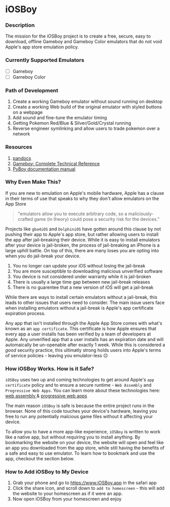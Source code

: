 # iOSBoy

### Description
The mission for the iOSBoy project is to create a free, secure, easy to download, offline Gameboy and Gameboy Color emulators that do not void Apple's app store emulation policy.

### Currently Supported Emulators
- [ ] Gameboy
- [ ] Gameboy Color

### Path of Development
1. Create a working Gameboy emulator without sound running on desktop
2. Create a working Web build of the original emulator with styled buttons on a webpage
2. Add sound and fine-tune the emulator timing
3. Getting Pokemon Red/Blue & Silver/Gold/Crystal running
4. Reverse engineer symlinking and allow users to trade pokemon over a network

### Resources
1. <a href="https://gbdev.io/pandocs/#video-display">pandocs</a>
2. <a href="https://gekkio.fi/files/gb-docs/gbctr.pdf">Gameboy: Complete Technical Reference</a>
2. <a href="https://github.com/Baekalfen/PyBoy/blob/master/PyBoy.pdf">PyBoy documentation manual</a>

### Why Even Make This?
If you are new to emulation on Apple's mobile hardware, Apple has a clause in their terms of use that speaks to why they don't allow emulators on the App Store

> "emulators allow you to execute arbitrary code, so a maliciously-crafted game (in theory) could pose a security risk for the devices."

Projects like `gba4iOS` and `DolphiniOS` have gotten around this clause by not pushing their app to Apple's app store, but rather allowing users to install the app after jail-breaking their device. While it is easy to install emulators after your device is jail-broken, the process of jail-breaking an iPhone is a large uphill battle. On top of this, there are many loses you are opting into when you do jail-break your device.
  1. You no longer can update your iOS without losing the jail-break
  2. You are more susceptible to downloading malicious unverified software
  3. You device is not considered under warranty while it is jail-broken
  4. There is usually a large time gap between new jail-break releases
  5. There is no guarentee that a new version of iOS will get a jail-break

While there are ways to install certain emulators without a jail-break, this leads to other issues that users need to consider. The main issue users face when installing emulators without a jail-break is Apple's app certificate expiration process.

Any app that isn't installed through the Apple App Store comes with what's known as an `app certificate`. This certificate is how Apple ensures that every app a user installs has been verified by a team of developers at Apple. Any unverified app that a user installs has an expiration date and will automaically be un-openable after exactly 1 week. While this is considered a _good_ security practice, this ultimatly strong holds users into Apple's terms of service policies - leaving you emulator-less ☹️

### How iOSBoy Works. How is it Safe?
`iOSBoy` uses two up and coming technologies to get around Apple's `app certificate` policy and to ensure a secure runtime - `Web Assembly` and `Progressive Web Apps`. You can learn more about these technologies here: <a href="https://webassembly.org/"> web assembly </a> & <a href="https://web.dev/progressive-web-apps/"> progressive web apps </a>

The main reason `iOSBoy` is safe is because the entire project runs in the browser. None of this code touches your device's hardware, leaving you free to run any potentially malcious game files without it affecting your device.

To allow you to have a more app-like experience, `iOSBoy` is written to work like a native app, but without requiring you to install anything. By bookmarking the website on your device, the website will open and feel like an app you downloaded from the app store, while still having the benefits of a safe and easy to use emulator. To learn how to bookmark and use the app, checkout the section below.

### How to Add iOSBoy to My Device
1. Grab your phone and go to https://www.iOSBoy.app in the safari app
2. Click the share icon, and scroll down to `add to homescreen` - this will add the website to your homescreen as if it were an app.
3. Now open iOSBoy from your homescreen and enjoy